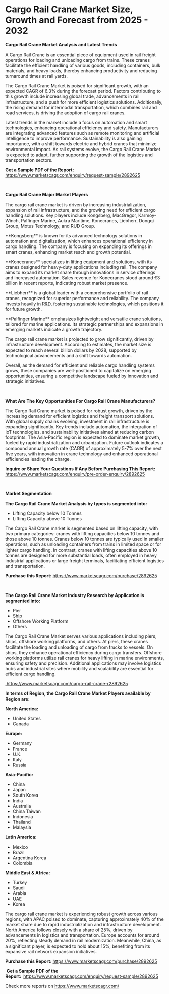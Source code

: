<p><h1>Cargo Rail Crane Market Size, Growth and Forecast from 2025 - 2032</h1></p><p><strong>Cargo Rail Crane Market Analysis and Latest Trends</strong></p>
<p><p>A Cargo Rail Crane is an essential piece of equipment used in rail freight operations for loading and unloading cargo from trains. These cranes facilitate the efficient handling of various goods, including containers, bulk materials, and heavy loads, thereby enhancing productivity and reducing turnaround times at rail yards. </p><p>The Cargo Rail Crane Market is poised for significant growth, with an expected CAGR of 6.3% during the forecast period. Factors contributing to this growth include increasing global trade, advancements in rail infrastructure, and a push for more efficient logistics solutions. Additionally, the rising demand for intermodal transportation, which combines rail and road services, is driving the adoption of cargo rail cranes.</p><p>Latest trends in the market include a focus on automation and smart technologies, enhancing operational efficiency and safety. Manufacturers are integrating advanced features such as remote monitoring and artificial intelligence to improve performance. Sustainability is also gaining importance, with a shift towards electric and hybrid cranes that minimize environmental impact. As rail systems evolve, the Cargo Rail Crane Market is expected to adapt, further supporting the growth of the logistics and transportation sectors.</p></p>
<p><strong>Get a Sample PDF of the Report:&nbsp;</strong> <a href="https://www.marketscagr.com/enquiry/request-sample/2892625?utm_campaign=1889&utm_medium=2&utm_source=Github&utm_content=ia&utm_term=15032025&utm_id=cargo-rail-crane">https://www.marketscagr.com/enquiry/request-sample/2892625</a></p>
<p>&nbsp;</p>
<p><strong>Cargo Rail Crane Major Market Players</strong></p>
<p><p>The cargo rail crane market is driven by increasing industrialization, expansion of rail infrastructure, and the growing need for efficient cargo handling solutions. Key players include Kongsberg, MacGregor, Karmoy-Winch, Palfinger Marine, Aukra Maritime, Konecranes, Liebherr, Dongqi Group, Motus Technology, and RUD Group.</p><p>**Kongsberg** is known for its advanced technology solutions in automation and digitalization, which enhances operational efficiency in cargo handling. The company is focusing on expanding its offerings in smart cranes, enhancing market reach and growth potential.</p><p>**Konecranes** specializes in lifting equipment and solutions, with its cranes designed for heavy-duty applications including rail. The company aims to expand its market share through innovations in service offerings and increased automation. Sales revenue for Konecranes stood around €3 billion in recent reports, indicating robust market presence.</p><p>**Liebherr** is a global leader with a comprehensive portfolio of rail cranes, recognized for superior performance and reliability. The company invests heavily in R&D, fostering sustainable technologies, which positions it for future growth.</p><p>**Palfinger Marine** emphasizes lightweight and versatile crane solutions, tailored for marine applications. Its strategic partnerships and expansions in emerging markets indicate a growth trajectory.</p><p>The cargo rail crane market is projected to grow significantly, driven by infrastructure development. According to estimates, the market size is expected to reach several billion dollars by 2028, supported by technological advancements and a shift towards automation.</p><p>Overall, as the demand for efficient and reliable cargo handling systems grows, these companies are well-positioned to capitalize on emerging opportunities, ensuring a competitive landscape fueled by innovation and strategic initiatives.</p></p>
<p>&nbsp;</p>
<p><strong>What Are The Key Opportunities For Cargo Rail Crane Manufacturers?</strong></p>
<p><p>The Cargo Rail Crane market is poised for robust growth, driven by the increasing demand for efficient logistics and freight transport solutions. With global supply chains evolving, investment in rail infrastructure is expanding significantly. Key trends include automation, the integration of IoT technologies, and sustainability initiatives aimed at reducing carbon footprints. The Asia-Pacific region is expected to dominate market growth, fueled by rapid industrialization and urbanization. Future outlook indicates a compound annual growth rate (CAGR) of approximately 5-7% over the next five years, with innovation in crane technology and enhanced operational efficiencies leading the charge.</p></p>
<p><strong>Inquire or Share Your Questions If Any Before Purchasing This Report:</strong> <a href="https://www.marketscagr.com/enquiry/pre-order-enquiry/2892625?utm_campaign=1889&utm_medium=2&utm_source=Github&utm_content=ia&utm_term=15032025&utm_id=cargo-rail-crane">https://www.marketscagr.com/enquiry/pre-order-enquiry/2892625</a></p>
<p>&nbsp;</p>
<p><strong>Market Segmentation</strong></p>
<p><strong>The Cargo Rail Crane Market Analysis by types is segmented into:</strong></p>
<p><ul><li>Lifting Capacity below 10 Tonnes</li><li>Lifting Capacity above 10 Tonnes</li></ul></p>
<p><p>The Cargo Rail Crane market is segmented based on lifting capacity, with two primary categories: cranes with lifting capacities below 10 tonnes and those above 10 tonnes. Cranes below 10 tonnes are typically used in smaller operations, such as unloading containers from trains in limited space or for lighter cargo handling. In contrast, cranes with lifting capacities above 10 tonnes are designed for more substantial loads, often employed in heavy industrial applications or large freight terminals, facilitating efficient logistics and transportation.</p></p>
<p><strong>Purchase this Report:&nbsp;</strong><a href="https://www.marketscagr.com/purchase/2892625?utm_campaign=1889&utm_medium=2&utm_source=Github&utm_content=ia&utm_term=15032025&utm_id=cargo-rail-crane">https://www.marketscagr.com/purchase/2892625</a></p>
<p>&nbsp;</p>
<p><strong>The Cargo Rail Crane Market Industry Research by Application is segmented into:</strong></p>
<p><ul><li>Pier</li><li>Ship</li><li>Offshore Working Platform</li><li>Others</li></ul></p>
<p><p>The Cargo Rail Crane Market serves various applications including piers, ships, offshore working platforms, and others. At piers, these cranes facilitate the loading and unloading of cargo from trucks to vessels. On ships, they enhance operational efficiency during cargo transfers. Offshore working platforms utilize rail cranes for heavy lifting in marine environments, ensuring safety and precision. Additional applications may involve logistics hubs and industrial sites where mobility and scalability are essential for efficient cargo handling.</p></p>
<p><a href="https://www.marketscagr.com/cargo-rail-crane-r2892625?utm_campaign=1889&utm_medium=2&utm_source=Github&utm_content=ia&utm_term=15032025&utm_id=cargo-rail-crane">&nbsp;https://www.marketscagr.com/cargo-rail-crane-r2892625</a></p>
<p><strong>In terms of Region, the Cargo Rail Crane Market Players available by Region are:</strong></p>
<p>
    <p> <strong> North America: </strong>
        <ul>
            <li>United States</li>
            <li>Canada</li>
        </ul>
        </p> 
    <p> <strong> Europe: </strong>
        <ul>
            <li>Germany</li>
            <li>France</li>
            <li>U.K.</li>
            <li>Italy</li>
            <li>Russia</li>
        </ul>
        </p> 
    <p> <strong> Asia-Pacific: </strong>
        <ul>
            <li>China</li>
            <li>Japan</li>
            <li>South Korea</li>
            <li>India</li>
            <li>Australia</li>
            <li>China Taiwan</li>
            <li>Indonesia</li>
            <li>Thailand</li>
            <li>Malaysia</li>
        </ul>
        </p> 
    <p> <strong> Latin America: </strong>
        <ul>
            <li>Mexico</li>
            <li>Brazil</li>
            <li>Argentina Korea</li>
            <li>Colombia</li>
        </ul>
        </p> 
    <p> <strong> Middle East & Africa: </strong>
        <ul>
            <li>Turkey</li>
            <li>Saudi</li>
            <li>Arabia</li>
            <li>UAE</li>
            <li>Korea</li>
        </ul>
    </p>
    </p>
<p><p>The cargo rail crane market is experiencing robust growth across various regions, with APAC poised to dominate, capturing approximately 40% of the market share due to rapid industrialization and infrastructure development. North America follows closely with a share of 25%, driven by advancements in logistics and transportation. Europe accounts for around 20%, reflecting steady demand in rail modernization. Meanwhile, China, as a significant player, is expected to hold about 15%, benefiting from its expansive rail network expansion initiatives.</p></p>
<p><strong>Purchase this Report: </strong><a href="https://www.marketscagr.com/purchase/2892625?utm_campaign=1889&utm_medium=2&utm_source=Github&utm_content=ia&utm_term=15032025&utm_id=cargo-rail-crane">https://www.marketscagr.com/purchase/2892625</a></p>
<p>&nbsp;<strong>Get a Sample PDF of the Report:&nbsp;&nbsp;</strong><a href="https://www.marketscagr.com/enquiry/request-sample/2892625?utm_campaign=1889&utm_medium=2&utm_source=Github&utm_content=ia&utm_term=15032025&utm_id=cargo-rail-crane">https://www.marketscagr.com/enquiry/request-sample/2892625</a></p>
<p><strong></strong></p>
<p>Check more reports on <a href="https://www.marketscagr.com/?utm_campaign=1889&utm_medium=2&utm_source=Github&utm_content=ia&utm_term=15032025&utm_id=cargo-rail-crane">https://www.marketscagr.com/</a></p>